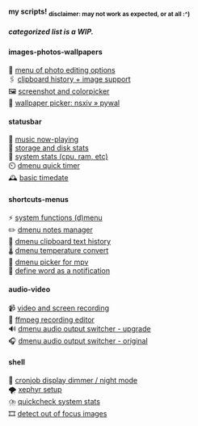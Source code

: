 #### my scripts! <sub>disclaimer: may not work as expected, or at all :^)</sub>
##### categorized list is a WIP.
#### images-photos-wallpapers
📸 [menu of photo editing options](https://github.com/BreadOnPenguins/scripts/blob/master/photomenu) \
🖇️ [clipboard history + image support](https://github.com/BreadOnPenguins/scripts/blob/master/cliphist-images) \
🖼️ [screenshot and colorpicker](https://github.com/BreadOnPenguins/scripts/blob/master/screenshot_extra_features) \
🌠 [wallpaper picker: nsxiv » pywal](https://github.com/BreadOnPenguins/scripts/blob/master/wallpapermenu)
#### statusbar
🎵 [music now-playing](https://github.com/BreadOnPenguins/scripts/blob/master/dwmblocks_musicplaying) \
💾 [storage and disk stats](https://github.com/BreadOnPenguins/scripts/blob/master/dwmblocks_disks) \
🐏 [system stats (cpu, ram, etc)](https://github.com/BreadOnPenguins/scripts/blob/master/dwmblocks_systemstats) \
⏲️ [dmenu quick timer](https://github.com/BreadOnPenguins/scripts/blob/master/dmenu_timer) \
🕰️ [basic timedate](https://github.com/BreadOnPenguins/scripts/blob/master/dwmblocks_timedate)
#### shortcuts-menus
⚡ [system functions (d)menu](https://github.com/BreadOnPenguins/scripts/blob/master/dmenu_sys) \
✏️ [dmenu notes manager](https://github.com/BreadOnPenguins/scripts/blob/master/dmenu_notes) \
📎 [dmenu clipboard text history](https://github.com/BreadOnPenguins/scripts/blob/master/dmenu_cliphist) \
🌡️ [dmenu temperature convert](https://github.com/BreadOnPenguins/scripts/blob/master/dmenu_tempconvert) \
📼 [dmenu picker for mpv](https://github.com/BreadOnPenguins/scripts/blob/master/dmenu_mpv) \
📖 [define word as a notification](https://github.com/BreadOnPenguins/scripts/blob/master/define_word)
#### audio-video
📹 [video and screen recording](https://github.com/BreadOnPenguins/scripts/blob/master/record) \
🎥 [ffmpeg recording editor](https://github.com/BreadOnPenguins/scripts/blob/master/edit_recording) \
🔊 [dmenu audio output switcher - upgrade](https://github.com/BreadOnPenguins/scripts/blob/master/audio_output_switch) \
🎧 [dmenu audio output switcher - original](https://github.com/BreadOnPenguins/scripts/blob/master/dmenu_audioswitch_prev)
#### shell
🌛 [cronjob display dimmer / night mode](https://github.com/BreadOnPenguins/scripts/blob/master/dimmer) \
🌪️ [xephyr setup](https://github.com/BreadOnPenguins/scripts/blob/master/xephyr) \
⛈️ [quickcheck system stats](https://github.com/BreadOnPenguins/scripts/blob/master/stats) \
🎞️ [detect out of focus images](https://github.com/BreadOnPenguins/scripts/blob/master/focusdetect.py)
